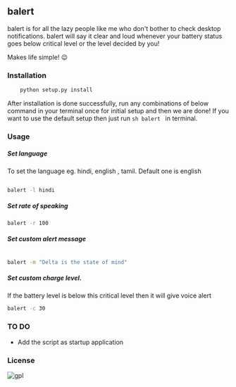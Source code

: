 ## balert

balert is for all the lazy people like me who don't bother to check desktop notifications. balert 
will say it clear and loud whenever your battery status goes below critical level or the level decided by you! 

Makes life simple! :wink:

### Installation

```sh
	python setup.py install
```
After installation is done successfully, run any combinations of below command in your terminal once for initial setup and then we are done! If you want to use the default setup then just run  ```sh balert ``` in terminal. 

### Usage

##### Set language
To set the language eg. hindi, english , tamil. Default one is english
```sh

balert -l hindi

```

##### Set rate of speaking
```sh
balert -r 100

```

##### Set custom alert message
```sh

balert -m "Delta is the state of mind"

```

##### Set custom charge level. 
If the battery level is below this critical level then it will give voice alert

```sh
balert -c 30

```
### TO DO
- Add the script as startup application


### License
![gpl](https://cloud.githubusercontent.com/assets/7397433/9025904/67008062-3936-11e5-8803-e5b164a0dfc0.png)
